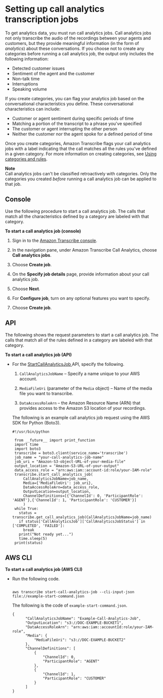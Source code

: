 # Setting up call analytics transcription jobs<a name="start-call-analytics"></a>

To get analytics data, you must run call analytics jobs\. Call analytics jobs not only transcribe the audio of the recordings between your agents and customers, but they provide meaningful information \(in the form of *analytics*\) about these conversations\. If you choose not to create any categories before running a call analytics job, the output only includes the following information:
+ Detected customer issues
+ Sentiment of the agent and the customer
+ Non\-talk time
+ Interruptions
+ Speaking volume

If you create categories, you can flag your analytics job based on the conversational characteristics you define\. These conversational characteristics can include:
+ Customer or agent sentiment during specific periods of time
+ Matching a portion of the transcript to a phrase you've specified
+ The customer or agent interrupting the other person
+ Neither the customer nor the agent spoke for a defined period of time

Once you create categories, Amazon Transcribe flags your call analytics jobs with a label indicating that the call matches all the rules you've defined in a given category\. For more information on creating categories, see [Using categories and rules](create-categories.md)\.

**Note**  
Call analytics jobs can't be classified retroactively with categories\. Only the categories you created *before* running a call analytics job can be applied to that job\.

## Console<a name="start-call-analytics-console"></a>

Use the following procedure to start a call analytics job\. The calls that match all the characteristics defined by a category are labeled with that category\.

**To start a call analytics job \(console\)**

1. Sign in to the [Amazon Transcribe console](https://console.aws.amazon.com/transcribe/)\.

1. In the navigation pane, under Amazon Transcribe Call Analytics, choose **Call analytics jobs**\.

1. Choose **Create job**\.

1. On the **Specify job details** page, provide information about your call analytics job\.

1. Choose **Next**\.

1. For **Configure job**, turn on any optional features you want to specify\.

1. Choose **Create job**\.

## API<a name="start-call-analytics-api"></a>

The following shows the request parameters to start a call analytics job\. The calls that match all of the rules defined in a category are labeled with that category\.

**To start a call analytics job \(API\)**
+ For the [ StartCallAnalyticsJob ](API_StartCallAnalyticsJob.md) API, specify the following\.

  1. `CallAnalyticsJobName` – Specify a name unique to your AWS account\.

  1. `MediaFileUri` \(parameter of the `Media` object\) – Name of the media file you want to transcribe\.

  1. `DataAccessRoleArn` – the Amazon Resource Name \(ARN\) that provides access to the Amazon S3 location of your recordings\.

  The following is an example call analytics job request using the AWS SDK for Python \(Boto3\)\.

  ```
  #!/usr/bin/python
    
   from __future__ import print_function
   import time
   import boto3
   transcribe = boto3.client(service_name='transcribe')
   job_name = "your-call-analytics-job-name"
   job_uri = "Amazon-S3-object-URL-of-your-media-file"
   output_location = "Amazon-S3-URL-of-your-output"
   data_access_role = "arn:aws:iam::account-id:role/your-IAM-role"
   transcribe.start_call_analytics_job(
       CallAnalyticsJobName=job_name,
       Media={'MediaFileUri': job_uri},
       DataAccessRoleArn=data_access_role,
       OutputLocation=output_location,
       ChannelDefinitions=[{'ChannelId': 0, 'ParticipantRole': 'AGENT'},{'ChannelId': 1, 'ParticipantRole': 'CUSTOMER'}]
       )
   while True:
     status = transcribe.get_call_analytics_job(CallAnalyticsJobName=job_name)
     if status['CallAnalyticsJob']['CallAnalyticsJobStatus'] in ['COMPLETED', 'FAILED']:
       break
     print("Not ready yet...")
     time.sleep(5)
   print(status)
  ```

## AWS CLI<a name="start-call-analytics-cli"></a>

**To start a call analytics job \(AWS CLI\)**
+ Run the following code\.

  ```
                      
  aws transcribe start-call-analytics-job --cli-input-json file://example-start-command.json
  ```

  The following is the code of `example-start-command.json`\.

  ```
  {
        "CallAnalyticsJobName": "Example-Call-Analytics-Job",
        "OutputLocation": "s3://DOC-EXAMPLE-BUCKET1",
        "DataAccessRoleArn": "arn:aws:iam::accountId:role/your-IAM-role",
        "Media": {
            "MediaFileUri": "s3://DOC-EXAMPLE-BUCKET2"
        },
        "ChannelDefinitions": [
            {
                "ChannelId": 0,
                "ParticipantRole": "AGENT"
            },
            {
                "ChannelId": 1,
                "ParticipantRole": "CUSTOMER"
            }
        ]
  }
  ```